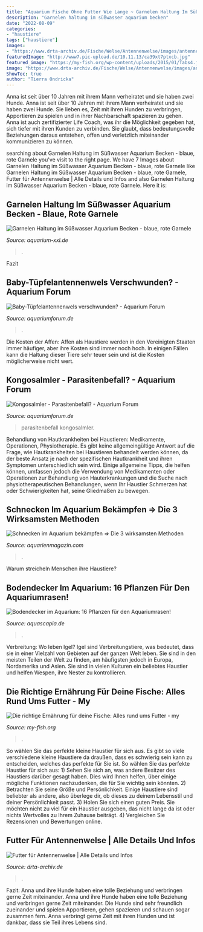 ```yaml
---
title: "Aquarium Fische Ohne Futter Wie Lange ~ Garnelen Haltung Im Süßwasser Aquarium Becken"
description: "Garnelen haltung im süßwasser aquarium becken"
date: "2022-08-09"
categories:
- "haustiere"
tags: ["haustiere"]
images:
- "https://www.drta-archiv.de/Fische/Welse/Antennenwelse/images/antennenwelsemitgurke02.jpg"
featuredImage: "http://www7.pic-upload.de/10.11.13/ca39xt7ptxcb.jpg"
featured_image: "https://my-fish.org/wp-content/uploads/2015/01/Tabs4.jpg"
image: "https://www.drta-archiv.de/Fische/Welse/Antennenwelse/images/antennenwelsemitgurke02.jpg"
ShowToc: true
author: "Tierra Ondricka"
---
```



Anna ist seit über 10 Jahren mit ihrem Mann verheiratet und sie haben zwei Hunde.
Anna ist seit über 10 Jahren mit ihrem Mann verheiratet und sie haben zwei Hunde. Sie lieben es, Zeit mit ihren Hunden zu verbringen, Apportieren zu spielen und in ihrer Nachbarschaft spazieren zu gehen. Anna ist auch zertifizierter Life Coach, was ihr die Möglichkeit gegeben hat, sich tiefer mit ihren Kunden zu verbinden. Sie glaubt, dass bedeutungsvolle Beziehungen daraus entstehen, offen und verletzlich miteinander kommunizieren zu können.

	

		
searching about Garnelen Haltung im Süßwasser Aquarium Becken - blaue, rote Garnele you've visit to the right page. We have 7 Images about Garnelen Haltung im Süßwasser Aquarium Becken - blaue, rote Garnele like Garnelen Haltung im Süßwasser Aquarium Becken - blaue, rote Garnele, Futter für Antennenwelse | Alle Details und Infos and also Garnelen Haltung im Süßwasser Aquarium Becken - blaue, rote Garnele. Here it is:
		
    
## Garnelen Haltung Im Süßwasser Aquarium Becken - Blaue, Rote Garnele

<img loading=lazy src="http://www.aquarium-xxl.de/files/garnelen-haltung-zucht-aquarium.jpg" onerror="this.onerror=null;this.src='https://tse2.mm.bing.net/th?id=OIP.0zCnIkdFd2B9lmcaDeq99QAAAA&amp;pid=15.1';" alt="Garnelen Haltung im Süßwasser Aquarium Becken - blaue, rote Garnele">

_Source: aquarium-xxl.de_

>. 

	

Fazit

    
## Baby-Tüpfelantennenwels Verschwunden? - Aquarium Forum

<img loading=lazy src="http://www7.pic-upload.de/10.11.13/ca39xt7ptxcb.jpg" onerror="this.onerror=null;this.src='https://tse1.mm.bing.net/th?id=OIP.o234QKSUJYxYeDAKKVD_BwHaEK&amp;pid=15.1';" alt="Baby-Tüpfelantennenwels verschwunden? - Aquarium Forum">

_Source: aquariumforum.de_

>. 

	

Die Kosten der Affen:
Affen als Haustiere werden in den Vereinigten Staaten immer häufiger, aber ihre Kosten sind immer noch hoch. In einigen Fällen kann die Haltung dieser Tiere sehr teuer sein und ist die Kosten möglicherweise nicht wert.

    
## Kongosalmler - Parasitenbefall? - Aquarium Forum

<img loading=lazy src="https://www.aquariumforum.de/gallery/files/3/2/6/3/5/pic5-med.jpg" onerror="this.onerror=null;this.src='https://tse1.mm.bing.net/th?id=OIP.-XDlfvx5NPeXucb-m6ZV8gHaEX&amp;pid=15.1';" alt="Kongosalmler - Parasitenbefall? - Aquarium Forum">

_Source: aquariumforum.de_

>parasitenbefall kongosalmler. 

	

Behandlung von Hautkrankheiten bei Haustieren: Medikamente, Operationen, Physiotherapie.
Es gibt keine allgemeingültige Antwort auf die Frage, wie Hautkrankheiten bei Haustieren behandelt werden können, da der beste Ansatz je nach der spezifischen Hautkrankheit und ihren Symptomen unterschiedlich sein wird. Einige allgemeine Tipps, die helfen können, umfassen jedoch die Verwendung von Medikamenten oder Operationen zur Behandlung von Hauterkrankungen und die Suche nach physiotherapeutischen Behandlungen, wenn Ihr Haustier Schmerzen hat oder Schwierigkeiten hat, seine Gliedmaßen zu bewegen.

    
## Schnecken Im Aquarium Bekämpfen ⇒ Die 3 Wirksamsten Methoden

<img loading=lazy src="https://aquarienmagazin.com/wp-content/uploads/2016/04/schneckenfalle2.jpg" onerror="this.onerror=null;this.src='https://tse3.mm.bing.net/th?id=OIP.u-qi27hkfq57ZEA4qtSqygHaFj&amp;pid=15.1';" alt="Schnecken im Aquarium bekämpfen ⇒ Die 3 wirksamsten Methoden">

_Source: aquarienmagazin.com_

>. 

	

Warum streicheln Menschen ihre Haustiere?

    
## Bodendecker Im Aquarium: 16 Pflanzen Für Den Aquariumrasen!

<img loading=lazy src="https://aquascapia.de/wp-content/uploads/2014/09/Heminathus-callitrichoides-cuba-vordergrund.jpg" onerror="this.onerror=null;this.src='https://tse3.mm.bing.net/th?id=OIP.EDN18ITlLF2n7R2HD4yGngHaEG&amp;pid=15.1';" alt="Bodendecker im Aquarium: 16 Pflanzen für den Aquariumrasen!">

_Source: aquascapia.de_

>. 

	

Verbreitung: Wo leben Igel?
Igel sind Verbreitungstiere, was bedeutet, dass sie in einer Vielzahl von Gebieten auf der ganzen Welt leben. Sie sind in den meisten Teilen der Welt zu finden, am häufigsten jedoch in Europa, Nordamerika und Asien. Sie sind in vielen Kulturen ein beliebtes Haustier und helfen Wespen, ihre Nester zu kontrollieren.

    
## Die Richtige Ernährung Für Deine Fische: Alles Rund Ums Futter - My

<img loading=lazy src="https://my-fish.org/wp-content/uploads/2015/01/Tabs4.jpg" onerror="this.onerror=null;this.src='https://tse1.mm.bing.net/th?id=OIP.WVTwcLoKepzi9HjUuaS4iQHaHU&amp;pid=15.1';" alt="Die richtige Ernährung für deine Fische: Alles rund ums Futter - my">

_Source: my-fish.org_

>. 

	

So wählen Sie das perfekte kleine Haustier für sich aus.
Es gibt so viele verschiedene kleine Haustiere da draußen, dass es schwierig sein kann zu entscheiden, welches das perfekte für Sie ist. So wählen Sie das perfekte Haustier für sich aus: 1) Sehen Sie sich an, was andere Besitzer des Haustiers darüber gesagt haben. Dies wird Ihnen helfen, über einige mögliche Funktionen nachzudenken, die für Sie wichtig sein könnten. 2) Betrachten Sie seine Größe und Persönlichkeit. Einige Haustiere sind beliebter als andere, also überlege dir, ob dieses zu deinem Lebensstil und deiner Persönlichkeit passt. 3) Holen Sie sich einen guten Preis. Sie möchten nicht zu viel für ein Haustier ausgeben, das nicht lange da ist oder nichts Wertvolles zu Ihrem Zuhause beiträgt. 4) Vergleichen Sie Rezensionen und Bewertungen online.

    
## Futter Für Antennenwelse | Alle Details Und Infos

<img loading=lazy src="https://www.drta-archiv.de/Fische/Welse/Antennenwelse/images/antennenwelsemitgurke02.jpg" onerror="this.onerror=null;this.src='https://tse4.mm.bing.net/th?id=OIP.IIiGf1tta7p2pgxLStGgIAHaD4&amp;pid=15.1';" alt="Futter für Antennenwelse | Alle Details und Infos">

_Source: drta-archiv.de_

>. 

	

Fazit: Anna und ihre Hunde haben eine tolle Beziehung und verbringen gerne Zeit miteinander.
Anna und ihre Hunde haben eine tolle Beziehung und verbringen gerne Zeit miteinander. Die Hunde sind sehr freundlich zueinander und spielen Apportieren, gehen spazieren und schauen sogar zusammen fern. Anna verbringt gerne Zeit mit ihren Hunden und ist dankbar, dass sie Teil ihres Lebens sind.

